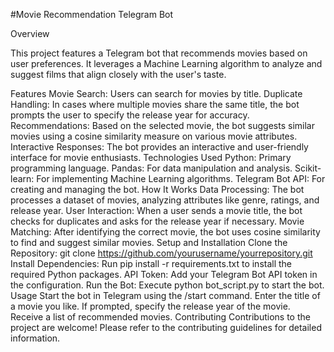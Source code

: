 #Movie Recommendation Telegram Bot

Overview

This project features a Telegram bot that recommends movies based on user preferences. It leverages a Machine Learning algorithm to analyze and suggest films that align closely with the user's taste.

Features
Movie Search: Users can search for movies by title.
Duplicate Handling: In cases where multiple movies share the same title, the bot prompts the user to specify the release year for accuracy.
Recommendations: Based on the selected movie, the bot suggests similar movies using a cosine similarity measure on various movie attributes.
Interactive Responses: The bot provides an interactive and user-friendly interface for movie enthusiasts.
Technologies Used
Python: Primary programming language.
Pandas: For data manipulation and analysis.
Scikit-learn: For implementing Machine Learning algorithms.
Telegram Bot API: For creating and managing the bot.
How It Works
Data Processing: The bot processes a dataset of movies, analyzing attributes like genre, ratings, and release year.
User Interaction: When a user sends a movie title, the bot checks for duplicates and asks for the release year if necessary.
Movie Matching: After identifying the correct movie, the bot uses cosine similarity to find and suggest similar movies.
Setup and Installation
Clone the Repository: git clone https://github.com/yourusername/yourrepository.git
Install Dependencies: Run pip install -r requirements.txt to install the required Python packages.
API Token: Add your Telegram Bot API token in the configuration.
Run the Bot: Execute python bot_script.py to start the bot.
Usage
Start the bot in Telegram using the /start command.
Enter the title of a movie you like.
If prompted, specify the release year of the movie.
Receive a list of recommended movies.
Contributing
Contributions to the project are welcome! Please refer to the contributing guidelines for detailed information.
